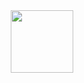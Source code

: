 <div id="header" align="center">
  <img src="https://media.giphy.com/media/4OAxDXv4RdUeg38JYi/giphy.gif" width="100"/>
</div>

